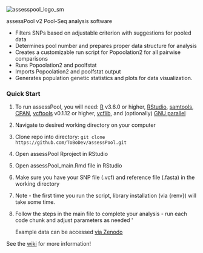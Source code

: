 ![assesspool_logo_sm](https://github.com/user-attachments/assets/cfa839d5-086b-434b-9880-9e69cb5cc265)

assessPool v2
Pool-Seq analysis software

* Filters SNPs based on adjustable criterion with suggestions for pooled data 
* Determines pool number and prepares proper data structure for analysis
* Creates a customizable run script for Popoolation2 for all pairwise comparisons
* Runs Popoolation2 and poolfstat
* Imports Popoolation2 and poolfstat output
* Generates population genetic statistics and plots for data visualization.

### Quick Start
1. To run assessPool, you will need: [R](https://www.r-project.org/) v3.6.0 or higher, [RStudio](https://www.rstudio.com/), [samtools](http://www.htslib.org/), [CPAN](https://www.cpan.org/), [vcftools](http://vcftools.sourceforge.net/) v0.1.12 or higher, [vcflib](https://github.com/vcflib/vcflib), and (optionally) [GNU parallel](https://www.gnu.org/software/parallel/)
2. Navigate to desired working directory on your computer
3. Clone repo into directory: `git clone https://github.com/ToBoDev/assessPool.git`
4. Open assessPool Rproject in RStudio
5. Open assessPool_main.Rmd file in RStudio
6. Make sure you have your SNP file (.vcf) and reference file (.fasta) in the working directory
7. Note - the first time you run the script, library installation (via {renv}) will take some time. 
8. Follow the steps in the main file to complete your analysis - run each code chunk and adjust parameters as needed '

   Example data can be accessed [via Zenodo](https://doi.org/10.5281/zenodo.13388658)
  
 See the [wiki](https://github.com/ToBoDev/assessPool/wiki) for more information!

